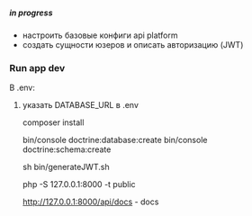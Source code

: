 ##### in progress

* настроить базовые конфиги api platform
* создать сущности юзеров и описать авторизацию (JWT)

### Run app dev
 В .env:
1) указать DATABASE_URL в .env
    
    composer install
    
    bin/console doctrine:database:create
    bin/console doctrine:schema:create

    sh bin/generateJWT.sh
    
    php -S 127.0.0.1:8000 -t public
   
   http://127.0.0.1:8000/api/docs - docs
    